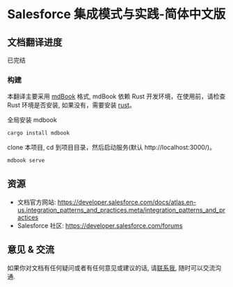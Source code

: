 # Salesforce 集成模式与实践-简体中文版

## 文档翻译进度

已完结

### 构建

本翻译主要采用 [mdBook](https://github.com/rust-lang-nursery/mdBook) 格式, mdBook 依赖 Rust 开发环境，在使用前，请检查 Rust 环境是否安装, 如果没有，需要安装 [rust](https://www.rust-lang.org/tools/install)。

全局安装 mdbook

``` bash
cargo install mdbook
```

clone 本项目, cd 到项目目录，然后启动服务(默认 http://localhost:3000/)。

```bash
mdbook serve
```

## 资源

- 文档官方网站: https://developer.salesforce.com/docs/atlas.en-us.integration_patterns_and_practices.meta/integration_patterns_and_practices
- Salesforce 社区: https://developer.salesforce.com/forums

## 意见 & 交流

如果你对文档有任何疑问或者有任何意见或建议的话, 请[联系我](mailto:translate.salesforce.techdocs@gmail.com), 随时可以交流沟通.
